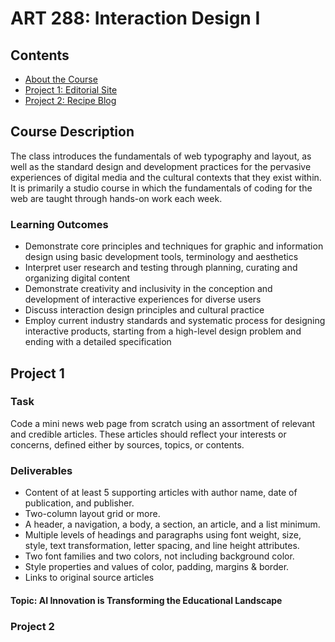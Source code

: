 # ART 288: Interaction Design I

## Contents
 * [About the Course](#course-description)
 * [Project 1: Editorial Site](#project-1)
 * [Project 2: Recipe Blog](#project-2)

## Course Description
The class introduces the fundamentals of web typography and layout, as well as the standard design and
development practices for the pervasive experiences of digital media and the cultural contexts that they exist within. It is primarily a studio course in which the fundamentals of coding for the web are taught through hands-on work each week.

### Learning Outcomes
* Demonstrate core principles and techniques for graphic and information design using basic development
tools, terminology and aesthetics
* Interpret user research and testing through planning, curating and organizing digital content
* Demonstrate creativity and inclusivity in the conception and development of interactive experiences for
diverse users
* Discuss interaction design principles and cultural practice
* Employ current industry standards and systematic process for designing interactive products, starting
from a high-level design problem and ending with a detailed specification 

## Project 1
### Task
Code a mini news web page from scratch using an assortment of relevant and credible articles. These articles should reflect your interests or concerns, defined either by sources, topics, or contents.
### Deliverables
* Content of at least 5 supporting articles with author name, date of publication, and publisher.
* Two-column layout grid or more.
* A header, a navigation, a body, a section, an article, and a list minimum.
* Multiple levels of headings and paragraphs using font weight, size, style, text transformation, letter spacing, and line height attributes.
* Two font families and two colors, not including background color.
* Style properties and values of color, padding, margins & border.
* Links to original source articles
#### Topic: AI Innovation is Transforming the Educational Landscape


### Project 2
